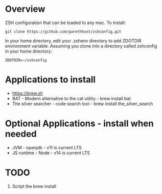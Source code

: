 # Overview

ZSH configuration that can be loaded to any mac.  To install:

    git clone https://github.com/garethhunt/zshconfig.git

In your home directory, edit your .zshenv directory to add ZDOTDIR environment variable. Assuming you clone into a directory called zshconfig in your home directory:

    ZDOTDIR=~/zshconfig


# Applications to install

* https://brew.sh
* BAT - Modern alternative to the cat utility - brew install bat
* The silver searcher - code search tool - brew install the_silver_search

# Optional Applications - install when needed
* JVM - openjdk - v11 is current LTS
* JS runtime - Node - v14 is current LTS

# TODO

1. Script the brew install

